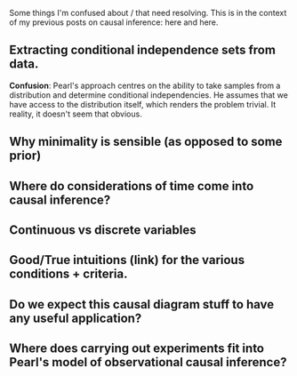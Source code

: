 Some things I'm confused about / that need resolving. This is in the context of my previous posts on causal inference: here and here.

## Extracting conditional independence sets from data.

**Confusion**: Pearl's approach centres on the ability to take samples from a distribution and determine conditional independencies. He assumes that we have access to the distribution itself, which renders the problem trivial. It reality, it doesn't seem that obvious.

## Why minimality is sensible (as opposed to some prior)

## Where do considerations of time come into causal inference?

## Continuous vs discrete variables

## Good/True intuitions (link) for the various conditions + criteria.

## Do we expect this causal diagram stuff to have any useful application?

## Where does carrying out experiments fit into Pearl's model of observational causal inference?
